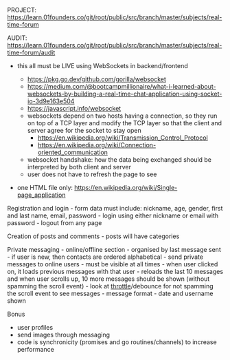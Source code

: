 PROJECT: https://learn.01founders.co/git/root/public/src/branch/master/subjects/real-time-forum

AUDIT: https://learn.01founders.co/git/root/public/src/branch/master/subjects/real-time-forum/audit

- this all must be LIVE using WebSockets in backend/frontend
    - https://pkg.go.dev/github.com/gorilla/websocket
    - https://medium.com/@bootcampmillionaire/what-i-learned-about-websockets-by-building-a-real-time-chat-application-using-socket-io-3d9e163e504
    - https://javascript.info/websocket
    - websockets depend on two hosts having a connection, so they run on top of a TCP layer and modify the TCP layer so that the client and server agree for the socket to stay open
        - https://en.wikipedia.org/wiki/Transmission_Control_Protocol
        - https://en.wikipedia.org/wiki/Connection-oriented_communication
    - websocket handshake: how the data being exchanged should be interpreted by both client and server 
    - user does not have to refresh the page to see


- one HTML file only: https://en.wikipedia.org/wiki/Single-page_application

Registration and login
    - form data must include: nickname, age, gender, first and last name, email, password
    - login using either nickname or email with password
    - logout from any page

Creation of posts and comments
    - posts will have categories

Private messaging
    - online/offline section
        - organised by last message sent
            - if user is new, then contacts are ordered alphabetical
        - send private messages to online users
        - must be visible at all times
    - when user clicked on, it loads previous messages with that user
        - reloads the last 10 messages and when user scrolls up, 10 more messages should be shown (without spamming the scroll event)
            - look at [throttle](https://css-tricks.com/debouncing-throttling-explained-examples/#throttle)/debounce for not spamming the scroll event to see messages
    - message format
        - date and username shown

Bonus
- user profiles
- send images through messaging
- code is synchronicity (promises and go routines/channels) to increase performance




